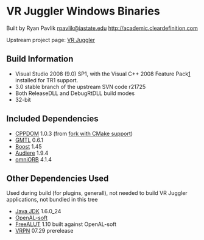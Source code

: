 VR Juggler Windows Binaries
===========================
Built by Ryan Pavlik <rpavlik@iastate.edu> <http://academic.cleardefinition.com>

Upstream project page: [VR Juggler](http://vrjuggler.googlecode.com)

Build Information
-----------------
* Visual Studio 2008 (9.0) SP1, with the Visual C++ 2008 Feature Pack[1] installed for TR1 support.
* 3.0 stable branch of the upstream SVN code r21725
* Both ReleaseDLL and DebugRtDLL build modes
* 32-bit

Included Dependencies
---------------------
* [CPPDOM][2] 1.0.3 (from [fork with CMake support][3])
* [GMTL][4] 0.6.1
* [Boost][5] 1.45
* [Audiere][6] 1.9.4
* [omniORB][9] 4.1.4

Other Dependencies Used
-----------------------
Used during build (for plugins, generall), not needed to build VR Juggler applications, not bundled in this tree
* [Java JDK][11] 1.6.0_24
* [OpenAL-soft][7]
* [FreeALUT][8] 1.10 built against OpenAL-soft
* [VRPN][10] 07.29 prerelease

[1]: http://www.microsoft.com/downloads/en/details.aspx?FamilyId=D466226B-8DAB-445F-A7B4-448B326C48E7&displaylang=en "Visual C++ 2008 Feature Pack"
[2]: http://sourceforge.net/projects/xml-cppdom/ "CPPDOM Upstream"
[3]: https://github.com/rpavlik/cppdom "CPPDOM on GitHub"
[4]: http://ggt.sourceforge.net/ "GMTL Upstream"
[5]: http://www.boost.org/ "Boost Upstream"
[6]: http://audiere.sourceforge.net/ "Audiere Upstream"
[7]: http://kcat.strangesoft.net/openal.html "OpenAL-soft Upstream"
[8]: http://connect.creativelabs.com/openal/Downloads/Forms/AllItems.aspx?RootFolder=%2Fopenal%2FDownloads%2FALUT&FolderCTID=&View=%7B6A9700C6-7248-4CD2-83F5-268F2C176072%7D "FreeALUT Upstream"
[9]: http://omniorb.sourceforge.net/ "omniORB Upstream"
[10]: http://www.vrpn.org/ "VRPN Upstream"
[11]: http://www.oracle.com/technetwork/java/javase/downloads/index.html "Java JDK Upstream"